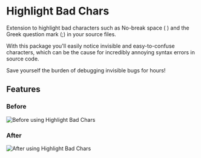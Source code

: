 # Highlight Bad Chars

Extension to highlight bad characters such as No-break space ( ) and the Greek question mark (;) in your source files.

With this package you'll easily notice invisible and easy-to-confuse characters, which can be the cause for incredibly annoying syntax errors in source code.

Save yourself the burden of debugging invisible bugs for hours!

## Features

### Before

![Before using Highlight Bad Chars](https://raw.githubusercontent.com/WengerK/vscode-highlight-bad-chars/master/images/before.png)

### After

![After using Highlight Bad Chars](https://raw.githubusercontent.com/WengerK/vscode-highlight-bad-chars/master/images/after.png)
